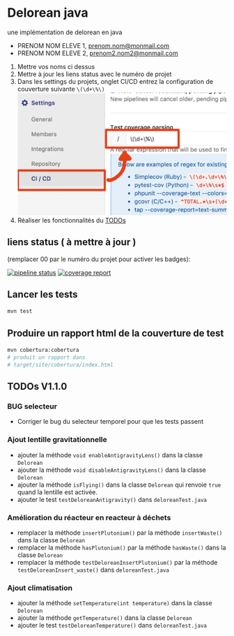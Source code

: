 # Delorean java

une implémentation de delorean en java

- PRENOM NOM ELEVE 1, prenom.nom@monmail.com
- PRENOM NOM ELEVE 2, prenom2.nom2@monmail.com

1. Mettre vos noms ci dessus
2. Mettre à jour les liens status avec le numéro de projet
3. Dans les settings du projets, onglet CI/CD entrez la configuration de couverture suivante ``\(\d+\%\)``
 ![coverage settings](coverage_java.png)
4. Réaliser les fonctionnalités du [TODOs](#todos)

## liens status ( à mettre à jour )

(remplacer 00 par le numéro du projet pour activer les badges):

[![pipeline status](https://gitlab.iut-blagnac.fr/git_2018/delo-java-00/badges/develop/pipeline.svg)](https://gitlab.iut-blagnac.fr/git_2018/delo-java-00/commits/develop)
[![coverage report](https://gitlab.iut-blagnac.fr/git_2018/delo-java-00/badges/develop/coverage.svg)](https://gitlab.iut-blagnac.fr/git_2018/delo-java-00/commits/develop)


## Lancer les tests

```bash
mvn test
```

## Produire un rapport html de la couverture de test

```bash
mvn cobertura:cobertura
# produit un rapport dans
# target/site/cobertura/index.html
```

## <a name="todos"></a> TODOs V1.1.0

### BUG selecteur

- Corriger le bug du selecteur temporel pour que les tests passent

### Ajout lentille gravitationnelle

- ajouter la méthode ``void enableAntigravityLens()`` dans la classe ``Delorean``
- ajouter la méthode ``void disableAntigravityLens()`` dans la classe ``Delorean``
- ajouter la méthode ``isFlying()`` dans la classe ``Delorean`` qui
  renvoie ``true`` quand la lentille est activée.
- ajouter le test ``testDeloreanAntigravity()`` dans ``deloreanTest.java``

### Amélioration du réacteur en reacteur à déchets

- remplacer la méthode ``insertPlutonium()`` par la méthode ``insertWaste()`` dans la classe ``Delorean``
- remplacer la méthode ``hasPlutonium()`` par la méthode ``hasWaste()`` dans la classe ``Delorean``
- remplacer la méthode ``testDeloreanInsertPlutonium()`` par la méthode ``testDeloreanInsert_waste()`` dans ``deloreanTest.java``

### Ajout climatisation

- ajouter la méthode ``setTemperature(int temperature)`` dans la classe ``Delorean``
- ajouter la méthode ``getTemperature()`` dans la classe ``Delorean``
- ajouter le test ``testDeloreanTemperature()`` dans ``deloreanTest.java``

